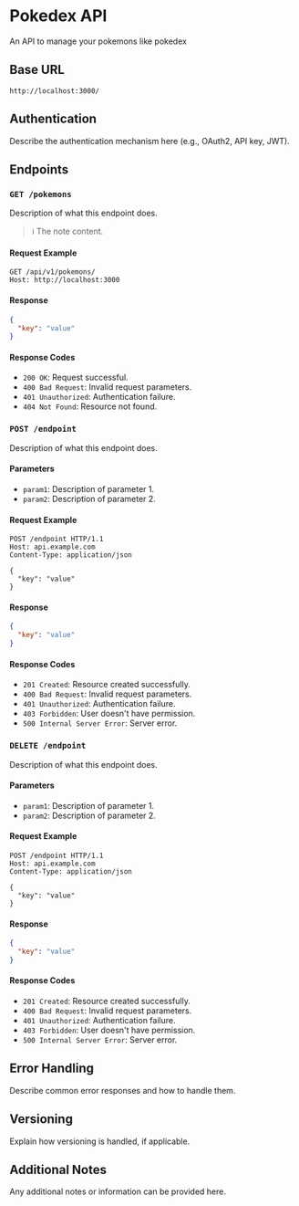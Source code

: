 


# Pokedex API

An API to manage your pokemons like pokedex

## Base URL

```
http://localhost:3000/
```

## Authentication

Describe the authentication mechanism here (e.g., OAuth2, API key, JWT).

## Endpoints

### `GET /pokemons`

Description of what this endpoint does.
>  ℹ️ The note content.

#### Request Example

```http
GET /api/v1/pokemons/
Host: http://localhost:3000
```

#### Response

```json
{
  "key": "value"
}
```

#### Response Codes

- `200 OK`: Request successful.
- `400 Bad Request`: Invalid request parameters.
- `401 Unauthorized`: Authentication failure.
- `404 Not Found`: Resource not found.

### `POST /endpoint`

Description of what this endpoint does.

#### Parameters

- `param1`: Description of parameter 1.
- `param2`: Description of parameter 2.

#### Request Example

```http
POST /endpoint HTTP/1.1
Host: api.example.com
Content-Type: application/json

{
  "key": "value"
}
```

#### Response

```json
{
  "key": "value"
}
```

#### Response Codes

- `201 Created`: Resource created successfully.
- `400 Bad Request`: Invalid request parameters.
- `401 Unauthorized`: Authentication failure.
- `403 Forbidden`: User doesn't have permission.
- `500 Internal Server Error`: Server error.

### `DELETE /endpoint`

Description of what this endpoint does.

#### Parameters

- `param1`: Description of parameter 1.
- `param2`: Description of parameter 2.

#### Request Example

```http
POST /endpoint HTTP/1.1
Host: api.example.com
Content-Type: application/json

{
  "key": "value"
}
```

#### Response

```json
{
  "key": "value"
}
```

#### Response Codes

- `201 Created`: Resource created successfully.
- `400 Bad Request`: Invalid request parameters.
- `401 Unauthorized`: Authentication failure.
- `403 Forbidden`: User doesn't have permission.
- `500 Internal Server Error`: Server error.

## Error Handling

Describe common error responses and how to handle them.


## Versioning

Explain how versioning is handled, if applicable.

## Additional Notes

Any additional notes or information can be provided here.


